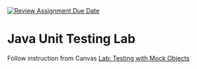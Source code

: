 [![Review Assignment Due Date](https://classroom.github.com/assets/deadline-readme-button-24ddc0f5d75046c5622901739e7c5dd533143b0c8e959d652212380cedb1ea36.svg)](https://classroom.github.com/a/wW3mg5gZ)
# Java Unit Testing Lab

Follow instruction from Canvas [Lab: Testing with Mock Objects](https://awstechu.instructure.com/courses/517/modules/items/104268)
